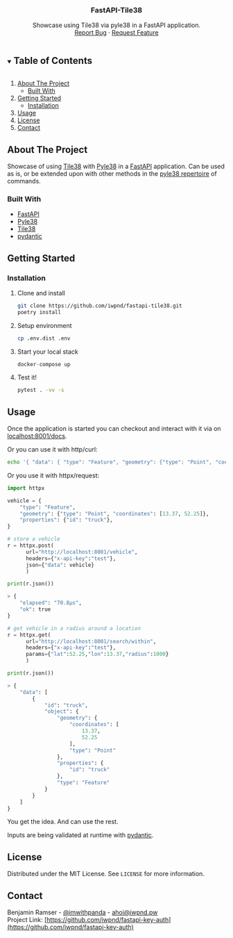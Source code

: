 <br />
<p align="center">
  <h3 align="center">FastAPI-Tile38</h3>

  <p align="center">
    Showcase using Tile38 via pyle38 in a FastAPI application.
    <br />
    <a href="https://github.com/iwpnd/fastapi-tile38/issues">Report Bug</a>
    ·
    <a href="https://github.com/iwpnd/fastapi-tile38/issues">Request Feature</a>
  </p>
</p>

<!-- TABLE OF CONTENTS -->
<details open="open">
  <summary><h2 style="display: inline-block">Table of Contents</h2></summary>
  <ol>
    <li>
      <a href="#about-the-project">About The Project</a>
      <ul>
        <li><a href="#built-with">Built With</a></li>
      </ul>
    </li>
    <li>
      <a href="#getting-started">Getting Started</a>
      <ul>
        <li><a href="#installation">Installation</a></li>
      </ul>
    </li>
    <li><a href="#usage">Usage</a></li>
    <li><a href="#license">License</a></li>
    <li><a href="#contact">Contact</a></li>
  </ol>
</details>

<!-- ABOUT THE PROJECT -->

## About The Project

Showcase of using [Tile38](https://github.com/tidwall/tile38) with [Pyle38](https://github.com/iwpnd/pyle38) in a [FastAPI](https://github.com/tiangolo/fastapi)
application. Can be used as is, or be extended upon with other methods in the [pyle38 repertoire](https://github.com/iwpnd/pyle38#commands) of commands.

### Built With

-   [FastAPI](https://github.com/tiangolo/fastapi)
-   [Pyle38](https://github.com/iwpnd/pyle38)
-   [Tile38](https://github.com/tidwall/tile38)
-   [pydantic](https://github.com/samuelcolvin/pydantic/)

<!-- GETTING STARTED -->

## Getting Started

### Installation

1. Clone and install
    ```sh
    git clone https://github.com/iwpnd/fastapi-tile38.git
    poetry install
    ```
2. Setup environment
    ```sh
    cp .env.dist .env
    ```
3. Start your local stack
    ```python
    docker-compose up
    ```
4. Test it!
    ```sh
    pytest . -vv -s
    ```

## Usage

Once the application is started you can checkout and interact with it via on [localhost:8001/docs](http://localhost:8001/docs).

Or you can use it with http/curl:

```sh
echo '{ "data": { "type": "Feature", "geometry": {"type": "Point", "coordinates": [13.37, 52.25]}, "properties": {"id": "truck"}}}' | http post http://localhost:8001/vehicle x-api-key:test
```

Or you use it with httpx/request:

```python
import httpx

vehicle = {
    "type": "Feature",
    "geometry": {"type": "Point", "coordinates": [13.37, 52.25]},
    "properties": {"id": "truck"},
}

# store a vehicle
r = httpx.post(
      url="http://localhost:8001/vehicle",
      headers={"x-api-key":"test"},
      json={"data": vehicle}
      )

print(r.json())

> {
    "elapsed": "70.8µs",
    "ok": true
}

# get vehicle in a radius around a location
r = httpx.get(
      url="http://localhost:8001/search/within",
      headers={"x-api-key":"test"},
      params={"lat":52.25,"lon":13.37,"radius":1000}
      )

print(r.json())

> {
    "data": [
        {
            "id": "truck",
            "object": {
                "geometry": {
                    "coordinates": [
                        13.37,
                        52.25
                    ],
                    "type": "Point"
                },
                "properties": {
                    "id": "truck"
                },
                "type": "Feature"
            }
        }
    ]
}
```

You get the idea. And can use the rest.

Inputs are being validated at runtime with [pydantic](https://pydantic-docs.helpmanual.io/).

## License

Distributed under the MIT License. See `LICENSE` for more information.

<!-- CONTACT -->

## Contact

Benjamin Ramser - [@imwithpanda](https://twitter.com/imwithpanda) - ahoi@iwpnd.pw  
Project Link: [https://github.com/iwpnd/fastapi-key-auth](https://github.com/iwpnd/fastapi-key-auth)
